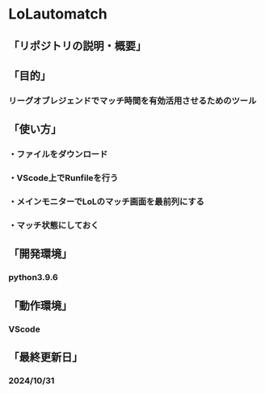 # LoLautomatch
## 「リポジトリの説明・概要」

## 「目的」
### リーグオブレジェンドでマッチ時間を有効活用させるためのツール

## 「使い方」
### ・ファイルをダウンロード
### ・VScode上でRunfileを行う
### ・メインモニターでLoLのマッチ画面を最前列にする
### ・マッチ状態にしておく

## 「開発環境」
### python3.9.6

## 「動作環境」
### VScode

## 「最終更新日」
### 2024/10/31
